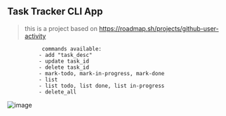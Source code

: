 ## Task Tracker CLI App

>this is a project based on https://roadmap.sh/projects/github-user-activity
>
               commands available:
              - add "task_desc"
              - update task_id
              - delete task_id
              - mark-todo, mark-in-progress, mark-done
              - list
              - list todo, list done, list in-progress
              - delete_all


![image](https://github.com/user-attachments/assets/fd961a2f-f482-4c58-81ad-fac29fcf7a40)
